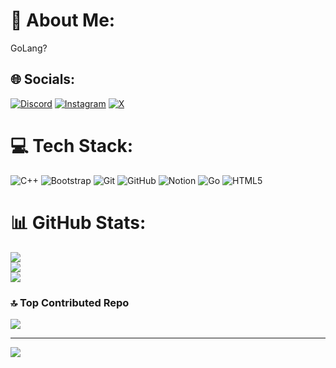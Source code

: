 # 💫 About Me:
GoLang?


## 🌐 Socials:
[![Discord](https://img.shields.io/badge/Discord-%237289DA.svg?logo=discord&logoColor=white)](https://discord.gg/nurasyl_orazbek) [![Instagram](https://img.shields.io/badge/Instagram-%23E4405F.svg?logo=Instagram&logoColor=white)](https://instagram.com/nurasyl___orazbek) [![X](https://img.shields.io/badge/X-black.svg?logo=X&logoColor=white)](https://x.com/nurasyl_orazbek) 

# 💻 Tech Stack:
![C++](https://img.shields.io/badge/c++-%2300599C.svg?style=for-the-badge&logo=c%2B%2B&logoColor=white) ![Bootstrap](https://img.shields.io/badge/bootstrap-%238511FA.svg?style=for-the-badge&logo=bootstrap&logoColor=white) ![Git](https://img.shields.io/badge/git-%23F05033.svg?style=for-the-badge&logo=git&logoColor=white) ![GitHub](https://img.shields.io/badge/github-%23121011.svg?style=for-the-badge&logo=github&logoColor=white) ![Notion](https://img.shields.io/badge/Notion-%23000000.svg?style=for-the-badge&logo=notion&logoColor=white) ![Go](https://img.shields.io/badge/go-%2300ADD8.svg?style=for-the-badge&logo=go&logoColor=white) ![HTML5](https://img.shields.io/badge/html5-%23E34F26.svg?style=for-the-badge&logo=html5&logoColor=white)
# 📊 GitHub Stats:
![](https://github-readme-stats.vercel.app/api?username=nurashi&theme=dark&hide_border=false&include_all_commits=false&count_private=false)<br/>
![](https://github-readme-streak-stats.herokuapp.com/?user=nurashi&theme=dark&hide_border=false)<br/>
![](https://github-readme-stats.vercel.app/api/top-langs/?username=nurashi&theme=dark&hide_border=false&include_all_commits=false&count_private=false&layout=compact)

### 🔝 Top Contributed Repo
![](https://github-contributor-stats.vercel.app/api?username=nurashi&limit=5&theme=dark&combine_all_yearly_contributions=true)

---
[![](https://visitcount.itsvg.in/api?id=nurashi&icon=0&color=0)](https://visitcount.itsvg.in)

<!-- Proudly created with GPRM ( https://gprm.itsvg.in ) -->
